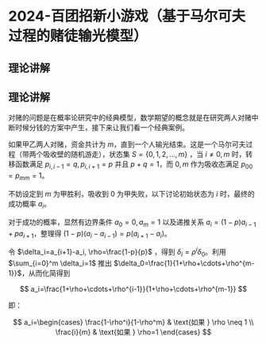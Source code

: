 # 2024-百团招新小游戏（基于马尔可夫过程的赌徒输光模型）
## 理论讲解

## 理论讲解

对赌的问题是在概率论研究中的经典模型，数学期望的概念就是在研究两人对赌中断时候分钱的方案中产生，接下来让我们看一个经典案例。

如果甲乙两人对赌，资金共计为 $m$，直到一个人输光结束。这是一个马尔可夫过程（带两个吸收壁的随机游走），状态集 $S=\{0,1,2, \ldots, m\}$ ，当 $i \neq 0, m$ 时，转移函数满足 $p_{i, i-1}=q, p_{i, i+1}=p$ 并且 $p+q=1$，而 $0, m$ 作为吸收态满足 $p_{00}=p_{mm}=1$。

不妨设定到 $m$ 为甲胜利，吸收到 $0$ 为甲失败，以下讨论初始状态为 $i$ 时，最终的成功概率 $a_i$。

对于成功的概率，显然有边界条件 $a_0=0, a_m=1$ 以及递推关系 $a_i=(1-p) a_{i-1}+p a_{i+1}$，整理得 $(1-p)(a_i-a_{i-1})=p(a_{i+1}-a_i)$。

令 $\delta_i=a_{i+1}-a_i, \rho=\frac{1-p}{p}$ ，得到 $\delta_i=\rho^i \delta_0$。利用 $\sum_{i=0}^m \delta_i=1$ 推出 $\delta_0=\frac{1}{1+\rho+\cdots+\rho^{m-1}}$，从而化简得到 

$$
a_i=\frac{1+\rho+\cdots+\rho^{i-1}}{1+\rho+\cdots+\rho^{m-1}} 
$$

即：

$$
a_i=\begin{cases}
\frac{1-\rho^i}{1-\rho^m} & \text{如果 } \rho \neq 1 \\
\frac{i}{m} & \text{如果 } \rho=1
\end{cases}
$$

